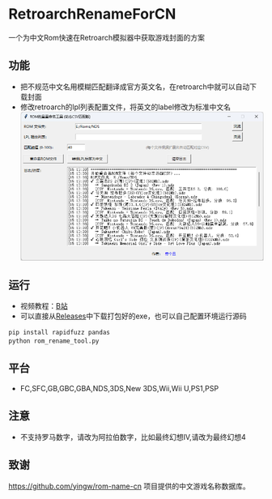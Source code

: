 # RetroarchRenameForCN
一个为中文Rom快速在Retroarch模拟器中获取游戏封面的方案

## 功能
- 把不规范中文名用模糊匹配翻译成官方英文名，在retroarch中就可以自动下载封面
- 修改retroarch的lpl列表配置文件，将英文的label修改为标准中文名
![Screenshot](Screenshot.png)

## 运行
- 视频教程：[B站](https://www.bilibili.com/video/BV1oXWxzLEGi)
- 可以直接从[Releases](https://github.com/busiyg/RetroarchRenameForCN/releases)中下载打包好的exe，也可以自己配置环境运行源码
```bash
pip install rapidfuzz pandas
python rom_rename_tool.py
```

## 平台
- FC,SFC,GB,GBC,GBA,NDS,3DS,New 3DS,Wii,Wii U,PS1,PSP

## 注意
- 不支持罗马数字，请改为阿拉伯数字，比如最终幻想IV,请改为最终幻想4

## 致谢
https://github.com/yingw/rom-name-cn 项目提供的中文游戏名称数据库。
